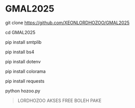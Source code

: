 # GMAL2025


git clone https://github.com/XEONLORDHOZOO/GMAL2025

cd GMAL2025

pip install smtplib

pip install bs4

pip install dotenv

pip install colorama

pip install requests

python hozoo.py

> LORDHOZOO AKSES FREE BOLEH PAKE
